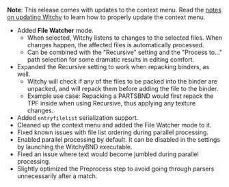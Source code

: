 **Note**: This release comes with updates to the context menu.
Read the [notes on updating Witchy](https://github.com/ividyon/WitchyBND?tab=readme-ov-file#updating-witchybnd) to learn how to properly update the context menu. 

* Added **File Watcher** mode.
  * When selected, Witchy listens to changes to the selected files. When changes happen, the affected files is automatically processed.
  * Can be combined with the "Recursive" setting and the "Process to..." path selection for some dramatic results in editing comfort.
* Expanded the Recursive setting to work when repacking binders, as well.
  * Witchy will check if any of the files to be packed into the binder are unpacked, and will repack them before adding the file to the binder.
  * Example use case: Repacking a PARTSBND would first repack the TPF inside when using Recursive, thus applying any texture changes.
* Added `entryfilelist` serialization support.
* Cleaned up the context menu and added the File Watcher mode to it.
* Fixed known issues with file list ordering during parallel processing.
* Enabled parallel processing by default. It can be disabled in the settings by launching the WitchyBND executable.
* Fixed an issue where text would become jumbled during parallel processing.
* Slightly optimized the Preprocess step to avoid going through parsers unnecessarily after a match.